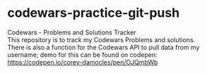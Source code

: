 # codewars-practice-git-push <br />
Codewars - Problems and Solutions Tracker  <br />
This repository is to track my Codewars Problems and solutions.  <br />
There is also a function for the Codewars API to pull data from my username; demo for this can be found on codepen:  <br />
https://codepen.io/corey-damocles/pen/OJQmbWb

